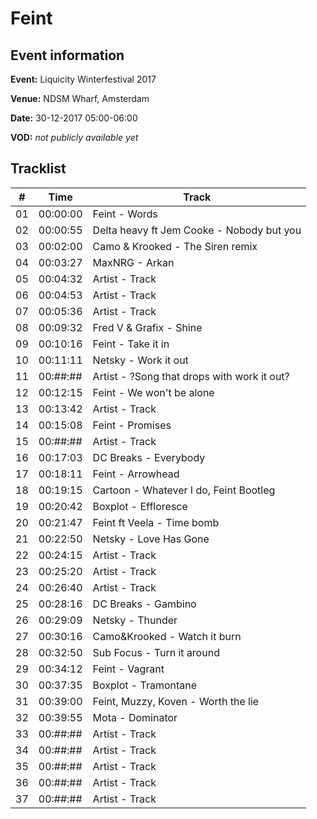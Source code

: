 # Feint
## Event information
**Event:** Liquicity Winterfestival 2017

**Venue:** NDSM Wharf, Amsterdam

**Date:** 30-12-2017 05:00-06:00

**VOD:** *not publicly available yet*

## Tracklist
| \#  | Time     | Track                                                                                          |
| --- | -------- | ---------------------------------------------------------------------------------------------- |
| 01  | 00:00:00 | Feint - Words                                                     |
| 02  | 00:00:55 | Delta heavy ft Jem Cooke - Nobody but you                                  |
| 03  | 00:02:00 | Camo & Krooked - The Siren remix                                                                |
| 04  | 00:03:27 | MaxNRG - Arkan                                                                      |
| 05  | 00:04:32 | Artist - Track                                                                  |
| 06  | 00:04:53 | Artist - Track                                             |
| 07  | 00:05:36 | Artist - Track                                                        |
| 08  | 00:09:32 | Fred V & Grafix - Shine                                                                 |
| 09  | 00:10:16 | Feint - Take it in                                                                     |
| 10  | 00:11:11 | Netsky - Work it out                                          |
| 11  | 00:##:## | Artist - ?Song that drops with work it out?                                           |
| 12  | 00:12:15 | Feint - We won't be alone                         |
| 13  | 00:13:42 | Artist - Track                         |
| 14  | 00:15:08 | Feint - Promises                          |
| 15  | 00:##:## | Artist - Track                       |
| 16  | 00:17:03 | DC Breaks - Everybody                           |
| 17  | 00:18:11 | Feint - Arrowhead                          |
| 18  | 00:19:15 | Cartoon - Whatever I do, Feint Bootleg                         |
| 19  | 00:20:42 | Boxplot - Effloresce                          |
| 20  | 00:21:47 | Feint ft Veela - Time bomb                         |
| 21  | 00:22:50 | Netsky - Love Has Gone                         |
| 22  | 00:24:15 | Artist - Track                          |
| 23  | 00:25:20 | Artist - Track                          |
| 24  | 00:26:40 | Artist - Track                          |
| 25  | 00:28:16 | DC Breaks - Gambino                       |
| 26  | 00:29:09 | Netsky - Thunder                        |
| 27  | 00:30:16 | Camo&Krooked - Watch it burn                        |
| 28  | 00:32:50 | Sub Focus - Turn it around                          |
| 29  | 00:34:12 | Feint - Vagrant                         |
| 30  | 00:37:35 | Boxplot - Tramontane                          |
| 31  | 00:39:00 | Feint, Muzzy, Koven - Worth the lie                        |
| 32  | 00:39:55 | Mota - Dominator                         |
| 33  | 00:##:## | Artist - Track                         |
| 34  | 00:##:## | Artist - Track                          |
| 35  | 00:##:## | Artist - Track                         |
| 36  | 00:##:## | Artist - Track                         |
| 37  | 00:##:## | Artist - Track                          |

